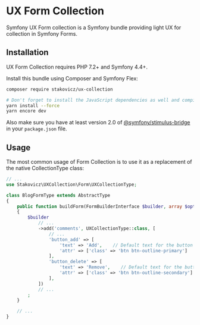 # UX Form Collection

Symfony UX Form collection is a Symfony bundle providing light UX for collection
in Symfony Forms.

## Installation

UX Form Collection requires PHP 7.2+ and Symfony 4.4+.

Install this bundle using Composer and Symfony Flex:

```sh
composer require stakovicz/ux-collection

# Don't forget to install the JavaScript dependencies as well and compile
yarn install --force
yarn encore dev
```

Also make sure you have at least version 2.0 of [@symfony/stimulus-bridge](https://github.com/symfony/stimulus-bridge)
in your `package.json` file.

## Usage

The most common usage of Form Collection is to use it as a replacement of
the native CollectionType class:

```php
// ...
use Stakovicz\UXCollection\Form\UXCollectionType;

class BlogFormType extends AbstractType
{
    public function buildForm(FormBuilderInterface $builder, array $options)
    {
        $builder
            // ...
            ->add('comments', UXCollectionType::class, [
                // ...
                'button_add' => [
                    'text' => 'Add',    // Default text for the button add
                    'attr' => ['class' => 'btn btn-outline-primary']    // Default class for the button add
                ],
                'button_delete' => [
                    'text' => 'Remove',    // Default text for the button add
                    'attr' => ['class' => 'btn btn-outline-secondary']    // Default class for the button remove
                ],
            ])
            // ...
        ;
    }

    // ...
}
```
